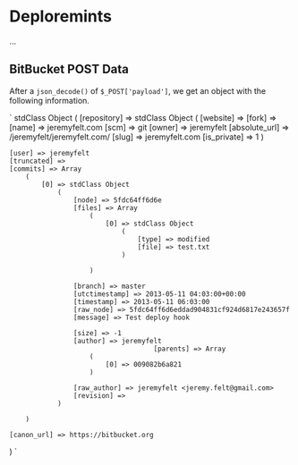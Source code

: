 # Deploremints

...

## BitBucket POST Data

After a `json_decode()` of `$_POST['payload']`, we get an object with the following information.

`
stdClass Object
(
    [repository] => stdClass Object
        (
            [website] =>
            [fork] =>
            [name] => jeremyfelt.com
            [scm] => git
            [owner] => jeremyfelt
            [absolute_url] => /jeremyfelt/jeremyfelt.com/
            [slug] => jeremyfelt.com
            [is_private] => 1
        )

    [user] => jeremyfelt
    [truncated] =>
    [commits] => Array
        (
            [0] => stdClass Object
                (
                    [node] => 5fdc64ff6d6e
                    [files] => Array
                        (
                            [0] => stdClass Object
                                (
                                    [type] => modified
                                    [file] => test.txt
                                )

                        )

                    [branch] => master
                    [utctimestamp] => 2013-05-11 04:03:00+00:00
                    [timestamp] => 2013-05-11 06:03:00
                    [raw_node] => 5fdc64ff6d6eddad904831cf924d6817e243657f
                    [message] => Test deploy hook

                    [size] => -1
                    [author] => jeremyfelt
                                        [parents] => Array
                        (
                            [0] => 009082b6a821
                        )

                    [raw_author] => jeremyfelt <jeremy.felt@gmail.com>
                    [revision] =>
                )

        )

    [canon_url] => https://bitbucket.org
)
`